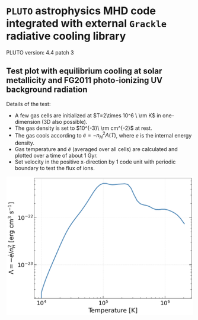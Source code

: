 # `PLUTO` astrophysics MHD code integrated with external `Grackle` radiative cooling library
PLUTO version: 4.4 patch 3

## Test plot with equilibrium cooling at solar metallicity and FG2011 photo-ionizing UV background radiation
Details of the test:
- A few gas cells are initialized at $T=2\times 10^6 \ \rm K$ in one-dimension (3D also possible).
- The gas density is set to $10^{-3}\ \rm cm^{-2}$ at rest.
- The gas cools according to $\dot{e}=-n_H^2 \Lambda(T)$, where $e$ is the internal energy density.
- Gas temperature and $\dot{e}$ (averaged over all cells) are calculated and plotted over a time of about 1 Gyr.
- Set velocity in the positive x-direction by 1 code unit with periodic boundary to test the flux of ions.

<picture>
  <source media="(prefers-color-scheme: dark)" srcset="https://github.com/user-attachments/assets/739840b2-1a82-4b7d-8b1b-eaf31af46442">
  <img alt="" src="https://github.com/dutta-alankar/PLUTO-mit-Grackle/blob/31ad1a410f2d141100b155f66631a9f60c571d2e/cooling-function.png">
</picture>

